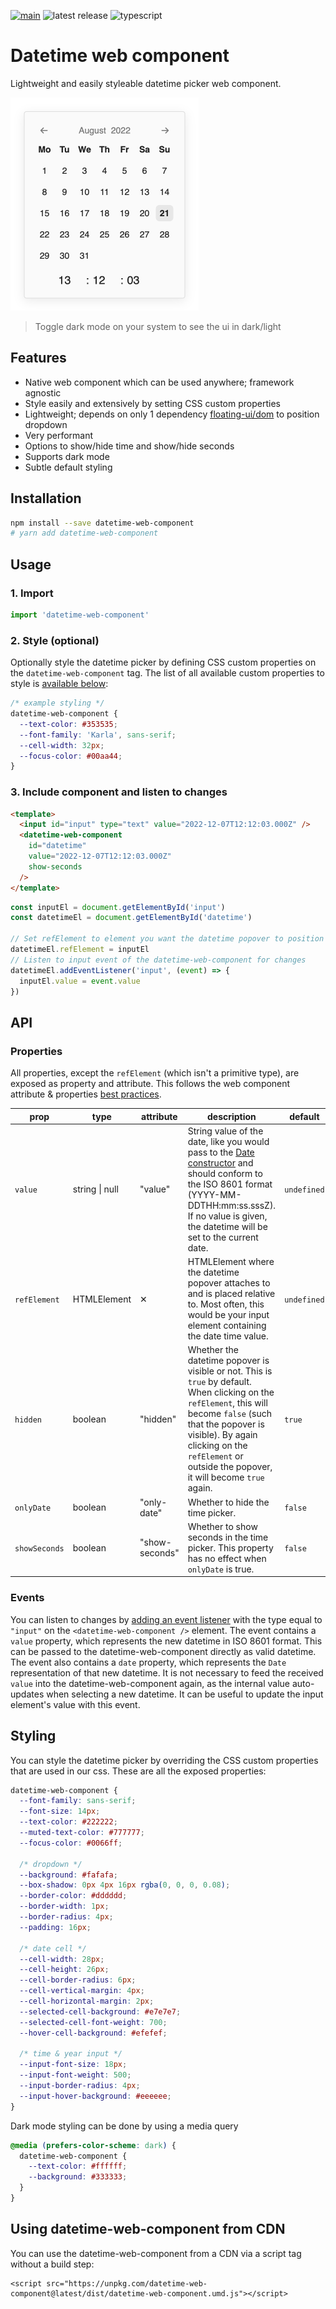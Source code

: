 [![main](https://github.com/lorenzvanherwaarden/datetime-web-component/actions/workflows/main.yml/badge.svg)](https://github.com/lorenzvanherwaarden/datetime-web-component/actions/workflows/main.yml)
![latest release](https://badgen.net/github/release/lorenzvanherwaarden/datetime-web-component)
![typescript](https://badgen.net/badge/icon/typescript?icon=typescript&label)

# Datetime web component

Lightweight and easily styleable datetime picker web component.

<picture>
  <source media="(prefers-color-scheme: dark)" srcset="/public/default-style-dark.png?raw=true">
  <source media="(prefers-color-scheme: light)" srcset="/public/default-style-light.png?raw=true">
  <img alt="Shows default style" src="/public/default-style-light.png?raw=true" width="301">
</picture>

> Toggle dark mode on your system to see the ui in dark/light

## Features

- Native web component which can be used anywhere; framework agnostic
- Style easily and extensively by setting CSS custom properties
- Lightweight; depends on only 1 dependency [floating-ui/dom](https://www.npmjs.com/package/@floating-ui/dom) to position dropdown
- Very performant
- Options to show/hide time and show/hide seconds
- Supports dark mode
- Subtle default styling

## Installation

```bash
npm install --save datetime-web-component
# yarn add datetime-web-component
```

## Usage

### 1. Import

```js
import 'datetime-web-component'
```

### 2. Style (optional)

Optionally style the datetime picker by defining CSS custom properties on the `datetime-web-component` tag. The list of all available custom properties to style is [available below](#styling):

```css
/* example styling */
datetime-web-component {
  --text-color: #353535;
  --font-family: 'Karla', sans-serif;
  --cell-width: 32px;
  --focus-color: #00aa44;
}
```

### 3. Include component and listen to changes

```html
<template>
  <input id="input" type="text" value="2022-12-07T12:12:03.000Z" />
  <datetime-web-component
    id="datetime"
    value="2022-12-07T12:12:03.000Z"
    show-seconds
  />
</template>
```

```js
const inputEl = document.getElementById('input')
const datetimeEl = document.getElementById('datetime')

// Set refElement to element you want the datetime popover to position relative to
datetimeEl.refElement = inputEl
// Listen to input event of the datetime-web-component for changes
datetimeEl.addEventListener('input', (event) => {
  inputEl.value = event.value
})
```

## API

### Properties

All properties, except the `refElement` (which isn't a primitive type), are exposed as property and attribute. This follows the web component attribute & properties [best practices](https://web.dev/custom-elements-best-practices/#attributes-and-properties).

| prop          | type           | attribute      | description                                                                                                                                                                                                                                                                                                   | default     | required |
| ------------- | -------------- | -------------- | ------------------------------------------------------------------------------------------------------------------------------------------------------------------------------------------------------------------------------------------------------------------------------------------------------------- | ----------- | -------- |
| `value`       | string \| null | "value"        | String value of the date, like you would pass to the [Date constructor](https://developer.mozilla.org/en-US/docs/Web/JavaScript/Reference/Global_Objects/Date/Date) and should conform to the ISO 8601 format (YYYY-MM-DDTHH:mm:ss.sssZ). If no value is given, the datetime will be set to the current date. | `undefined` | ✕        |
| `refElement`  | HTMLElement    | ✕              | HTMLElement where the datetime popover attaches to and is placed relative to. Most often, this would be your input element containing the date time value.                                                                                                                                                    | `undefined` | ✓        |
| `hidden`      | boolean        | "hidden"       | Whether the datetime popover is visible or not. This is `true` by default. When clicking on the `refElement`, this will become `false` (such that the popover is visible). By again clicking on the `refElement` or outside the popover, it will become `true` again.                                         | `true`      | ✕        |
| `onlyDate`    | boolean        | "only-date"    | Whether to hide the time picker.                                                                                                                                                                                                                                                                              | `false`     | ✕        |
| `showSeconds` | boolean        | "show-seconds" | Whether to show seconds in the time picker. This property has no effect when `onlyDate` is true.                                                                                                                                                                                                              | `false`     | ✕        |

### Events

You can listen to changes by [adding an event listener](https://developer.mozilla.org/en-US/docs/Web/API/EventTarget/addEventListener) with the type equal to `"input"` on the `<datetime-web-component />` element. The event contains a `value` property, which represents the new datetime in ISO 8601 format. This can be passed to the datetime-web-component directly as valid datetime. The event also contains a `date` property, which represents the `Date` representation of that new datetime. It is not necessary to feed the received `value` into the datetime-web-component again, as the internal value auto-updates when selecting a new datetime. It can be useful to update the input element's value with this event.

## Styling

You can style the datetime picker by overriding the CSS custom properties that are used in our css. These are all the exposed properties:

```css
datetime-web-component {
  --font-family: sans-serif;
  --font-size: 14px;
  --text-color: #222222;
  --muted-text-color: #777777;
  --focus-color: #0066ff;

  /* dropdown */
  --background: #fafafa;
  --box-shadow: 0px 4px 16px rgba(0, 0, 0, 0.08);
  --border-color: #dddddd;
  --border-width: 1px;
  --border-radius: 4px;
  --padding: 16px;

  /* date cell */
  --cell-width: 28px;
  --cell-height: 26px;
  --cell-border-radius: 6px;
  --cell-vertical-margin: 4px;
  --cell-horizontal-margin: 2px;
  --selected-cell-background: #e7e7e7;
  --selected-cell-font-weight: 700;
  --hover-cell-background: #efefef;

  /* time & year input */
  --input-font-size: 18px;
  --input-font-weight: 500;
  --input-border-radius: 4px;
  --input-hover-background: #eeeeee;
}
```

Dark mode styling can be done by using a media query

```css
@media (prefers-color-scheme: dark) {
  datetime-web-component {
    --text-color: #ffffff;
    --background: #333333;
  }
}
```

## Using datetime-web-component from CDN

You can use the datetime-web-component from a CDN via a script tag without a build step:

```
<script src="https://unpkg.com/datetime-web-component@latest/dist/datetime-web-component.umd.js"></script>
```
